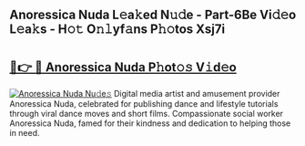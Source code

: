## Anoressica Nuda L𝚎a𝚔ed N𝚞𝚍e - Part-6Be Vi𝚍𝚎o L𝚎a𝚔s - H𝚘𝚝 O𝚗𝚕yf𝚊ns P𝚑𝚘tos Xsj7i

# <h2><a href="http://kf196do.oniu.top/?m=Anoressica+Nuda">🔗👉 🔴 Anoressica Nuda P𝚑ot𝚘𝚜 V𝚒d𝚎o</a></h2>

[![Anoressica Nuda Nu𝚍e𝚜](https://i.imgur.com/0qMVB7G.gif)](http://kf196do.oniu.top/?m=Anoressica+Nuda)
Digital media artist and amusement provider Anoressica Nuda, celebrated for publishing dance and lifestyle tutorials through viral dance moves and short films. Compassionate social worker Anoressica Nuda, famed for their kindness and dedication to helping those in need.  
